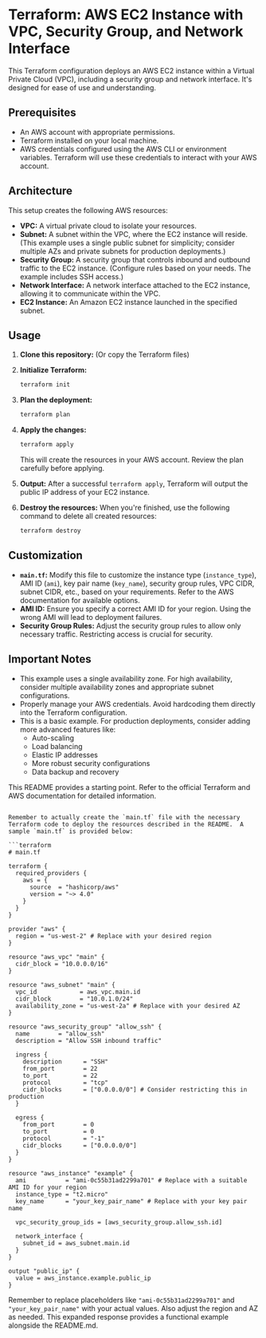 # Terraform: AWS EC2 Instance with VPC, Security Group, and Network Interface

This Terraform configuration deploys an AWS EC2 instance within a Virtual Private Cloud (VPC), including a security group and network interface.  It's designed for ease of use and understanding.

## Prerequisites

* An AWS account with appropriate permissions.
* Terraform installed on your local machine.
* AWS credentials configured using the AWS CLI or environment variables.  Terraform will use these credentials to interact with your AWS account.

## Architecture

This setup creates the following AWS resources:

* **VPC:** A virtual private cloud to isolate your resources.
* **Subnet:** A subnet within the VPC, where the EC2 instance will reside.  (This example uses a single public subnet for simplicity; consider multiple AZs and private subnets for production deployments.)
* **Security Group:** A security group that controls inbound and outbound traffic to the EC2 instance.  (Configure rules based on your needs.  The example includes SSH access.)
* **Network Interface:** A network interface attached to the EC2 instance, allowing it to communicate within the VPC.
* **EC2 Instance:**  An Amazon EC2 instance launched in the specified subnet.

## Usage

1. **Clone this repository:**  (Or copy the Terraform files)
2. **Initialize Terraform:**
   ```bash
   terraform init
   ```
3. **Plan the deployment:**
   ```bash
   terraform plan
   ```
4. **Apply the changes:**
   ```bash
   terraform apply
   ```
   This will create the resources in your AWS account.  Review the plan carefully before applying.
5. **Output:** After a successful `terraform apply`, Terraform will output the public IP address of your EC2 instance.

6. **Destroy the resources:** When you're finished, use the following command to delete all created resources:
   ```bash
   terraform destroy
   ```

## Customization

* **`main.tf`:** Modify this file to customize the instance type (`instance_type`), AMI ID (`ami`), key pair name (`key_name`), security group rules, VPC CIDR, subnet CIDR, etc., based on your requirements.  Refer to the AWS documentation for available options.
* **AMI ID:** Ensure you specify a correct AMI ID for your region.  Using the wrong AMI will lead to deployment failures.
* **Security Group Rules:**  Adjust the security group rules to allow only necessary traffic.  Restricting access is crucial for security.


## Important Notes

* This example uses a single availability zone.  For high availability, consider multiple availability zones and appropriate subnet configurations.
* Properly manage your AWS credentials.  Avoid hardcoding them directly into the Terraform configuration.
* This is a basic example.  For production deployments, consider adding more advanced features like:
    * Auto-scaling
    * Load balancing
    * Elastic IP addresses
    * More robust security configurations
    * Data backup and recovery


This README provides a starting point.  Refer to the official Terraform and AWS documentation for detailed information.
```

Remember to actually create the `main.tf` file with the necessary Terraform code to deploy the resources described in the README.  A sample `main.tf` is provided below:

```terraform
# main.tf

terraform {
  required_providers {
    aws = {
      source  = "hashicorp/aws"
      version = "~> 4.0"
    }
  }
}

provider "aws" {
  region = "us-west-2" # Replace with your desired region
}

resource "aws_vpc" "main" {
  cidr_block = "10.0.0.0/16"
}

resource "aws_subnet" "main" {
  vpc_id            = aws_vpc.main.id
  cidr_block        = "10.0.1.0/24"
  availability_zone = "us-west-2a" # Replace with your desired AZ
}

resource "aws_security_group" "allow_ssh" {
  name        = "allow_ssh"
  description = "Allow SSH inbound traffic"

  ingress {
    description      = "SSH"
    from_port        = 22
    to_port          = 22
    protocol         = "tcp"
    cidr_blocks      = ["0.0.0.0/0"] # Consider restricting this in production
  }

  egress {
    from_port        = 0
    to_port          = 0
    protocol         = "-1"
    cidr_blocks      = ["0.0.0.0/0"]
  }
}

resource "aws_instance" "example" {
  ami           = "ami-0c55b31ad2299a701" # Replace with a suitable AMI ID for your region
  instance_type = "t2.micro"
  key_name      = "your_key_pair_name" # Replace with your key pair name

  vpc_security_group_ids = [aws_security_group.allow_ssh.id]

  network_interface {
    subnet_id = aws_subnet.main.id
  }
}

output "public_ip" {
  value = aws_instance.example.public_ip
}
```

Remember to replace placeholders like `"ami-0c55b31ad2299a701"` and `"your_key_pair_name"` with your actual values.  Also adjust the region and AZ as needed.  This expanded response provides a functional example alongside the README.md.
